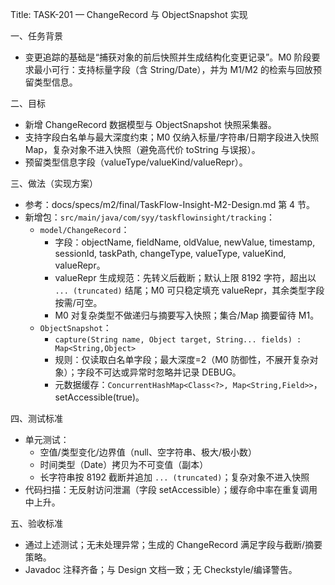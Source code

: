 Title: TASK-201 — ChangeRecord 与 ObjectSnapshot 实现

一、任务背景
- 变更追踪的基础是“捕获对象的前后快照并生成结构化变更记录”。M0 阶段要求最小可行：支持标量字段（含 String/Date），并为 M1/M2 的检索与回放预留类型信息。

二、目标
- 新增 ChangeRecord 数据模型与 ObjectSnapshot 快照采集器。
- 支持字段白名单与最大深度约束；M0 仅纳入标量/字符串/日期字段进入快照 Map，复杂对象不进入快照（避免高代价 toString 与误报）。
- 预留类型信息字段（valueType/valueKind/valueRepr）。

三、做法（实现方案）
- 参考：docs/specs/m2/final/TaskFlow-Insight-M2-Design.md 第 4 节。
- 新增包：`src/main/java/com/syy/taskflowinsight/tracking`：
  - `model/ChangeRecord`：
    - 字段：objectName, fieldName, oldValue, newValue, timestamp, sessionId, taskPath, changeType, valueType, valueKind, valueRepr。
    - valueRepr 生成规范：先转义后截断；默认上限 8192 字符，超出以 `... (truncated)` 结尾；M0 可只稳定填充 valueRepr，其余类型字段按需/可空。
    - M0 对复杂类型不做递归与摘要写入快照；集合/Map 摘要留待 M1。
  - `ObjectSnapshot`：
    - `capture(String name, Object target, String... fields) : Map<String,Object>`
    - 规则：仅读取白名单字段；最大深度=2（M0 防御性，不展开复杂对象）；字段不可达或异常时忽略并记录 DEBUG。
    - 元数据缓存：`ConcurrentHashMap<Class<?>, Map<String,Field>>`，setAccessible(true)。

四、测试标准
- 单元测试：
  - 空值/类型变化/边界值（null、空字符串、极大/极小数）
  - 时间类型（Date）拷贝为不可变值（副本）
  - 长字符串按 8192 截断并追加 `... (truncated)`；复杂对象不进入快照
- 代码扫描：无反射访问泄漏（字段 setAccessible）；缓存命中率在重复调用中上升。

五、验收标准
- 通过上述测试；无未处理异常；生成的 ChangeRecord 满足字段与截断/摘要策略。
- Javadoc 注释齐备；与 Design 文档一致；无 Checkstyle/编译警告。
